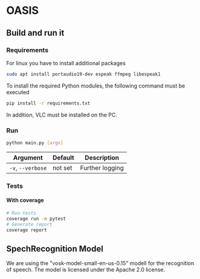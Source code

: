 # OASIS

## Build and run it

### Requirements

For linux you have to install additional packages

```bash
sudo apt install portaudio19-dev espeak ffmpeg libespeak1
```

To install the required Python modules, the following command must be executed

```bash
pip install -r requirements.txt
```

In addition, VLC must be installed on the PC.

### Run

```bash
python main.py [args]
```

| Argument          | Default | Description     |
| ----------------- | ------- | --------------- |
| `-v`, `--verbose` | not set | Further logging |

### Tests

#### With coverage

```bash
# Run tests
coverage run -m pytest
# Generate report
coverage report
```

## SpechRecognition Model

We are using the "vosk-model-small-en-us-0.15" modell for the recognition of speech. The model is licensed under the Apache 2.0 license.
